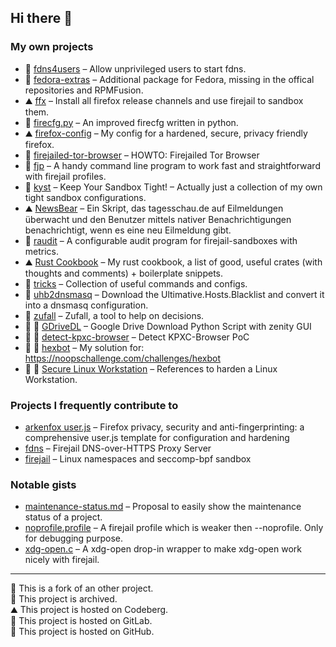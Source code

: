 ## Hi there 👋

<!--
**rusty-snake/rusty-snake** is a ✨ _special_ ✨ repository because its `README.md` (this file) appears on your GitHub profile.

Here are some ideas to get you started:

- 🔭 I’m currently working on ...
- 🌱 I’m currently learning ...
- 👯 I’m looking to collaborate on ...
- 🤔 I’m looking for help with ...
- 💬 Ask me about ...
- 📫 How to reach me: ...
- 😄 Pronouns: ...
- ⚡ Fun fact: ...
-->

### My own projects

 - 🐙 [fdns4users](https://github.com/rusty-snake/fdns4users) &ndash; Allow unprivileged users to start fdns.
 - 🐙 [fedora-extras](https://github.com/rusty-snake/fedora-extras) &ndash; Additional package for Fedora, missing in the offical repositories and RPMFusion.
 - ⛰️ [ffx](https://codeberg.org/rusty-snake/ffx) &ndash; Install all firefox release channels and use firejail to sandbox them.
 - 🐙 [firecfg.py](https://github.com/rusty-snake/firecfg.py) &ndash; An improved firecfg written in python.
 - ⛰️ [firefox-config](https://codeberg.org/rusty-snake/firefox-config) &ndash; My config for a hardened, secure, privacy friendly firefox.
 - 🐙 [firejailed-tor-browser](https://github.com/rusty-snake/firejailed-tor-browser) &ndash; HOWTO: Firejailed Tor Browser
 - 🐙 [fjp](https://github.com/rusty-snake/fjp) &ndash; A handy command line program to work fast and straightforward with firejail profiles.
 - 🐙 [kyst](https://github.com/rusty-snake/kyst/) &ndash; Keep Your Sandbox Tight! – Actually just a collection of my own tight sandbox configurations.
 - ⛰️ [NewsBear](https://codeberg.org/rusty-snake/NewsBear) &ndash; Ein Skript, das tagesschau.de auf Eilmeldungen überwacht und den Benutzer mittels nativer Benachrichtigungen benachrichtigt, wenn es eine neu Eilmeldung gibt.
 - 🐙 [raudit](https://github.com/rusty-snake/raudit) &ndash; A configurable audit program for firejail-sandboxes with metrics.
 - ⛰️ [Rust Cookbook](https://codeberg.org/rusty-snake/rust-cookbook) &ndash; My rust cookbook, a list of good, useful crates (with thoughts and comments) + boilerplate snippets.
 - 🐙 [tricks](https://github.com/rusty-snake/tricks) &ndash; Collection of useful commands and configs.
 - 🦊 [uhb2dnsmasq](https://gitlab.com/rusty-snake/uhb2dnsmasq) &ndash; Download the Ultimative.Hosts.Blacklist and convert it into a dnsmasq configuration.
 - 🐙 [zufall](https://github.com/rusty-snake/zufall) &ndash; Zufall, a tool to help on decisions.
 - 🐙 🔱 [GDriveDL](https://github.com/rusty-snake/gdrivedl) &ndash; Google Drive Download Python Script with zenity GUI
 - 🐙 🛑 [detect-kpxc-browser](https://github.com/rusty-snake/detect-kpxc-browser) &ndash; Detect KPXC-Browser PoC
 - 🐙 🛑 [hexbot](https://github.com/rusty-snake/hexbot) &ndash; My solution for: https://noopschallenge.com/challenges/hexbot
 - 🦊 🛑 [Secure Linux Workstation](https://gitlab.com/rusty-snake/secure-linux-workstation) &ndash; References to harden a Linux Workstation.

### Projects I frequently contribute to

 - [arkenfox user.js](https://github.com/arkenfox/user.js) &ndash; Firefox privacy, security and anti-fingerprinting: a comprehensive user.js template for configuration and hardening
 - [fdns](https://github.com/netblue30/fdns) &ndash; Firejail DNS-over-HTTPS Proxy Server
 - [firejail](https://github.com/netblue30/firejail) &ndash; Linux namespaces and seccomp-bpf sandbox
    
### Notable gists

 - [maintenance-status.md](https://gist.github.com/rusty-snake/574a91f1df9f97ec77ca308d6d731e29) &ndash; Proposal to easily show the maintenance status of a project.
 - [noprofile.profile](https://gist.github.com/rusty-snake/bb234cb3e50e1e4e7429f29a7931cc72) &ndash; A firejail profile which is weaker then --noprofile. Only for debugging purpose.
 - [xdg-open.c](https://gist.github.com/rusty-snake/5104dc53ce3e52eef86cc34d359aa10e) &ndash; A xdg-open drop-in wrapper to make xdg-open work nicely with firejail.


* * * * *


🔱 This is a fork of an other project.  
🛑 This project is archived.   
⛰️ This project is hosted on Codeberg.  
🦊 This project is hosted on GitLab.  
🐙 This project is hosted on GitHub.  
